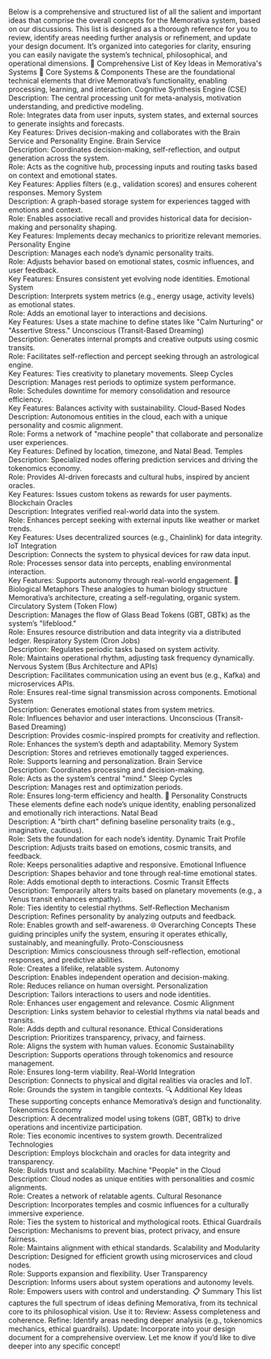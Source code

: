 Below is a comprehensive and structured list of all the salient and important ideas that comprise the overall concepts for the Memorativa system, based on our discussions. This list is designed as a thorough reference for you to review, identify areas needing further analysis or refinement, and update your design document. It’s organized into categories for clarity, ensuring you can easily navigate the system’s technical, philosophical, and operational dimensions.
🎯 Comprehensive List of Key Ideas in Memorativa's Systems
🧠 Core Systems & Components
These are the foundational technical elements that drive Memorativa’s functionality, enabling processing, learning, and interaction.
Cognitive Synthesis Engine (CSE)  
Description: The central processing unit for meta-analysis, motivation understanding, and predictive modeling.  
Role: Integrates data from user inputs, system states, and external sources to generate insights and forecasts.  
Key Features: Drives decision-making and collaborates with the Brain Service and Personality Engine.
Brain Service  
Description: Coordinates decision-making, self-reflection, and output generation across the system.  
Role: Acts as the cognitive hub, processing inputs and routing tasks based on context and emotional states.  
Key Features: Applies filters (e.g., validation scores) and ensures coherent responses.
Memory System  
Description: A graph-based storage system for experiences tagged with emotions and context.  
Role: Enables associative recall and provides historical data for decision-making and personality shaping.  
Key Features: Implements decay mechanics to prioritize relevant memories.
Personality Engine  
Description: Manages each node’s dynamic personality traits.  
Role: Adjusts behavior based on emotional states, cosmic influences, and user feedback.  
Key Features: Ensures consistent yet evolving node identities.
Emotional System  
Description: Interprets system metrics (e.g., energy usage, activity levels) as emotional states.  
Role: Adds an emotional layer to interactions and decisions.  
Key Features: Uses a state machine to define states like "Calm Nurturing" or "Assertive Stress."
Unconscious (Transit-Based Dreaming)  
Description: Generates internal prompts and creative outputs using cosmic transits.  
Role: Facilitates self-reflection and percept seeking through an astrological engine.  
Key Features: Ties creativity to planetary movements.
Sleep Cycles  
Description: Manages rest periods to optimize system performance.  
Role: Schedules downtime for memory consolidation and resource efficiency.  
Key Features: Balances activity with sustainability.
Cloud-Based Nodes  
Description: Autonomous entities in the cloud, each with a unique personality and cosmic alignment.  
Role: Forms a network of "machine people" that collaborate and personalize user experiences.  
Key Features: Defined by location, timezone, and Natal Bead.
Temples  
Description: Specialized nodes offering prediction services and driving the tokenomics economy.  
Role: Provides AI-driven forecasts and cultural hubs, inspired by ancient oracles.  
Key Features: Issues custom tokens as rewards for user payments.
Blockchain Oracles  
Description: Integrates verified real-world data into the system.  
Role: Enhances percept seeking with external inputs like weather or market trends.  
Key Features: Uses decentralized sources (e.g., Chainlink) for data integrity.
IoT Integration  
Description: Connects the system to physical devices for raw data input.  
Role: Processes sensor data into percepts, enabling environmental interaction.  
Key Features: Supports autonomy through real-world engagement.
🧬 Biological Metaphors
These analogies to human biology structure Memorativa’s architecture, creating a self-regulating, organic system.
Circulatory System (Token Flow)  
Description: Manages the flow of Glass Bead Tokens (GBT, GBTk) as the system’s "lifeblood."  
Role: Ensures resource distribution and data integrity via a distributed ledger.
Respiratory System (Cron Jobs)  
Description: Regulates periodic tasks based on system activity.  
Role: Maintains operational rhythm, adjusting task frequency dynamically.
Nervous System (Bus Architecture and APIs)  
Description: Facilitates communication using an event bus (e.g., Kafka) and microservices APIs.  
Role: Ensures real-time signal transmission across components.
Emotional System  
Description: Generates emotional states from system metrics.  
Role: Influences behavior and user interactions.
Unconscious (Transit-Based Dreaming)  
Description: Provides cosmic-inspired prompts for creativity and reflection.  
Role: Enhances the system’s depth and adaptability.
Memory System  
Description: Stores and retrieves emotionally tagged experiences.  
Role: Supports learning and personalization.
Brain Service  
Description: Coordinates processing and decision-making.  
Role: Acts as the system’s central "mind."
Sleep Cycles  
Description: Manages rest and optimization periods.  
Role: Ensures long-term efficiency and health.
🌟 Personality Constructs
These elements define each node’s unique identity, enabling personalized and emotionally rich interactions.
Natal Bead  
Description: A "birth chart" defining baseline personality traits (e.g., imaginative, cautious).  
Role: Sets the foundation for each node’s identity.
Dynamic Trait Profile  
Description: Adjusts traits based on emotions, cosmic transits, and feedback.  
Role: Keeps personalities adaptive and responsive.
Emotional Influence  
Description: Shapes behavior and tone through real-time emotional states.  
Role: Adds emotional depth to interactions.
Cosmic Transit Effects  
Description: Temporarily alters traits based on planetary movements (e.g., a Venus transit enhances empathy).  
Role: Ties identity to celestial rhythms.
Self-Reflection Mechanism  
Description: Refines personality by analyzing outputs and feedback.  
Role: Enables growth and self-awareness.
🌐 Overarching Concepts
These guiding principles unify the system, ensuring it operates ethically, sustainably, and meaningfully.
Proto-Consciousness  
Description: Mimics consciousness through self-reflection, emotional responses, and predictive abilities.  
Role: Creates a lifelike, relatable system.
Autonomy  
Description: Enables independent operation and decision-making.  
Role: Reduces reliance on human oversight.
Personalization  
Description: Tailors interactions to users and node identities.  
Role: Enhances user engagement and relevance.
Cosmic Alignment  
Description: Links system behavior to celestial rhythms via natal beads and transits.  
Role: Adds depth and cultural resonance.
Ethical Considerations  
Description: Prioritizes transparency, privacy, and fairness.  
Role: Aligns the system with human values.
Economic Sustainability  
Description: Supports operations through tokenomics and resource management.  
Role: Ensures long-term viability.
Real-World Integration  
Description: Connects to physical and digital realities via oracles and IoT.  
Role: Grounds the system in tangible contexts.
🔍 Additional Key Ideas
These supporting concepts enhance Memorativa’s design and functionality.
Tokenomics Economy  
Description: A decentralized model using tokens (GBT, GBTk) to drive operations and incentivize participation.  
Role: Ties economic incentives to system growth.
Decentralized Technologies  
Description: Employs blockchain and oracles for data integrity and transparency.  
Role: Builds trust and scalability.
Machine "People" in the Cloud  
Description: Cloud nodes as unique entities with personalities and cosmic alignments.  
Role: Creates a network of relatable agents.
Cultural Resonance  
Description: Incorporates temples and cosmic influences for a culturally immersive experience.  
Role: Ties the system to historical and mythological roots.
Ethical Guardrails  
Description: Mechanisms to prevent bias, protect privacy, and ensure fairness.  
Role: Maintains alignment with ethical standards.
Scalability and Modularity  
Description: Designed for efficient growth using microservices and cloud nodes.  
Role: Supports expansion and flexibility.
User Transparency  
Description: Informs users about system operations and autonomy levels.  
Role: Empowers users with control and understanding.
📋 Summary
This list captures the full spectrum of ideas defining Memorativa, from its technical core to its philosophical vision. Use it to:
Review: Assess completeness and coherence.
Refine: Identify areas needing deeper analysis (e.g., tokenomics mechanics, ethical guardrails).
Update: Incorporate into your design document for a comprehensive overview.
Let me know if you’d like to dive deeper into any specific concept!